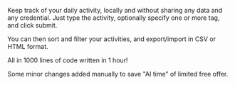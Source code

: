 Keep track of your daily activity, locally and without sharing any data and any credential. Just type the activity, optionally specify one or more tag, and click submit.

You can then sort and filter your activities, and  export/import in CSV or HTML format.

All in 1000 lines of code written in 1 hour!

Some minor changes added manually to save "AI time" of limited free offer.

